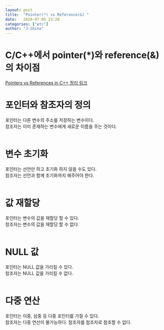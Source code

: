 ```yaml
---
layout: post
title:  "Pointer(*) vs Reference(&) "
date:   2020-07-05 23:20
categories: ["etc"]
author: "J-Shine"
---
```


# C/C++에서 pointer(*)와 reference(&)의 차이점
[Pointers vs References in C++ 정리 링크](https://www.geeksforgeeks.org/pointers-vs-references-cpp/)   
  
  
# 포인터와 참조자의 정의
포인터는 다른 변수의 주소를 저장하는 변수이다.<br>
참조자는 이미 존재하는 변수에게 새로운 이름을 주는 것이다.<br><br>
# 변수 초기화
포인터는 선언만 하고 초기화 하지 않을 수도 있다.<br>
참조자는 선언과 함께 초기화까지 해주어야 한다.<br><br>

# 값 재할당
포인터는 변수의 값을 재할당 할 수 있다.<br>
참조자는 변수의 값을 재할당 할 수 없다.<br><br>
# NULL 값
포인터는 NULL 값을 가리킬 수 있다.<br>
참조자는 NULL 값을 가리킬 수 없다.<br><br>
# 다중 연산
포인터는 이중, 삼중 등 다중 포인터를 가질 수 있다.<br>
참조자는 다중 연산이 불가능하다. 참조자를 참조자로 참조할 수 없다.<br><br>
